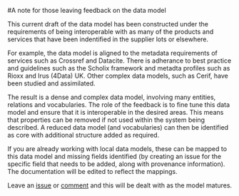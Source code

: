 #A note for those leaving feedback on the data model

This current draft of the data model has been constructed under the requirements of being interoperable with as many of the products and services that have been indentified in the supplier lots or elsewhere.

For example, the data model is aligned to the metadata requirements of services such as Crossref and Datacite. There is adherance to best practice and guidelines such as the Scholix framework and metadta profiles such as Rioxx and Irus (4Data) UK. Other complex data models, such as Cerif, have been studied and assimilated.

The result is a dense and complex data model, involving many entities, relations and vocabularies. The role of the feedback is to fine tune this data model and ensure that it is interoperable in the desired areas. This means that properties can be removed if not used within the system being described. A reduced data model (and vocabularies) can then be identified as core with additional structure added as required. 

If you are already working with local data models, these can be mapped to this data model and missing fields identified (by creating an issue for the specific field that needs to be added, along with provenance information). The documentation will be edited to reflect the mappings.

Leave an [issue](https://github.com/JiscRDSS/rdss-canonical-data-model/issues) or [comment](https://github.com/JiscRDSS/rdss-canonical-data-model/issues) and this will be dealt with as the model matures.
